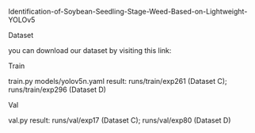 Identification-of-Soybean-Seedling-Stage-Weed-Based-on-Lightweight-YOLOv5


Dataset

you can download our dataset by visiting this link:

Train

train.py
models/yolov5n.yaml
result: runs/train/exp261 (Dataset C);
        runs/train/exp296 (Dataset D)

        
Val

val.py
result: runs/val/exp17 (Dataset C);
        runs/val/exp80 (Dataset D)
